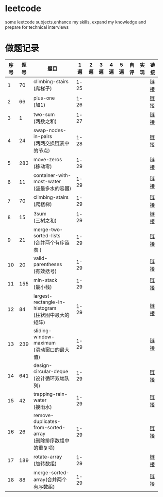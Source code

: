 # leetcode
some leetcode subjects,enhance my skills, expand my knowledge and prepare for technical interviews

# 做题记录
序号  |  题号 | 题目 | 1遍 | 2遍 | 3遍 | 4遍 | 5遍 | 自评 | 实现 |链接 |
----- |---- | -----| -----| -----| -----| -----| -----| -----| -----| -----
1  | 70  | climbing-stairs<br>(爬梯子)  | 1-25  |   |   |   |   |   |   | [链接](https://leetcode-cn.com/problems/climbing-stairs/)
2  | 66  | plus-one<br>(加1)  | 1-26  |   |   |   |   |   |   | [链接](https://leetcode-cn.com/problems/plus-one/)
3  | 1  | two-sum<br>(两数之和)  | 1-27  |   |   |   |   |    |   |[链接](https://leetcode-cn.com/problems/two-sum/)
4  | 24  | swap-nodes-in-pairs<br>(两两交换链表中的节点)  | 1-28  |   |   |   |   |   |   | [链接](https://leetcode-cn.com/problems/swap-nodes-in-pairs/)
5  | 283  | move-zeros<br>(移动零)  | 1-29  |   |   |   |   |    |   |[链接](https://leetcode-cn.com/problems/move-zeroes/)
6  | 11  | container-with-most-water<br>(盛最多水的容器)| 1-29  |   |   |   |   |    |   |[链接](https://leetcode-cn.com/problems/container-with-most-water/)
7  | 70  | climbing-stairs<br>(爬楼梯)| 1-29  |   |   |   |   |    |   |[链接](https://leetcode-cn.com/problems/climbing-stairs/)
8  | 15  | 3sum<br>(三树之和)| 1-29  |   |   |   |   |    |   |[链接](https://leetcode-cn.com/problems/3sum/)
9  | 21  | merge-two-sorted-lists<br>(合并两个有序链表 ) | 1-29  |   |   |   |   |    |   |[链接](https://leetcode-cn.com/problems/merge-two-sorted-lists/)
10  | 20  | valid-parentheses<br>(有效括号)  | 1-29  |   |   |   |   |    |   |[链接](https://leetcode-cn.com/problems/valid-parentheses/)
11  | 155  |min-stack<br>(最小栈)  | 1-29  |   |   |   |   |    |   |[链接](https://leetcode-cn.com/problems/min-stack/)
12  | 84  | largest-rectangle-in-histogram<br>(柱状图中最大的矩阵)| 1-29  |   |   |   |   |    |   |[链接](https://leetcode-cn.com/problems/largest-rectangle-in-histogram)
13  | 239  | sliding-window-maximum<br>(滑动窗口的最大值)  | 1-29  |   |   |   |   |    |   |[链接](https://leetcode-cn.com/problems/sliding-window-maximum)
14  | 641  | design-circular-deque<br>(设计循环双端队列)  | 1-29  |   |   |   |   |    |   |[链接](https://leetcode.com/problems/design-circular-deque)
15  | 42  | trapping-rain-water<br>(接雨水)  | 1-29  |   |   |   |   |    |   |[链接](https://leetcode.com/problems/trapping-rain-water/)
16  | 26  | remove-duplicates-from-sorted-array<br>(删除排序数组中的重复项)  | 1-29  |   |   |   |   |    |   |[链接](https://leetcode-cn.com/problems/remove-duplicates-from-sorted-array/)
17  | 189  |rotate-array<br>(旋转数组)  | 1-29  |   |   |   |   |    |   |[链接](https://leetcode-cn.com/problems/rotate-array/)
18  | 88  | merge-sorted-array(合并两个有序数组)  | 1-29  |   |   |   |   |    |   |[链接](https://leetcode-cn.com/problems/merge-sorted-array/)

